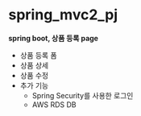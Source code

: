# spring_mvc2_pj
**spring boot, 상품 등록 page**
  - 상품 등록 폼
  - 상품 상세
  - 상품 수정
  - 추가 기능
    - Spring Security를 사용한 로그인
    - AWS RDS DB
